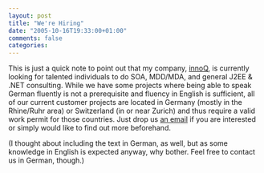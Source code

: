 ```yaml
---
layout: post
title: "We're Hiring"
date: "2005-10-16T19:33:00+01:00"
comments: false
categories: 
---
```


<p>This is just a quick note to point out that my company, <a href="/">innoQ</a>, is currently looking for talented individuals to do SOA, MDD/MDA, and general J2EE &#38; .NET consulting. While we have some projects where being able to speak German fluently is not a prerequisite and fluency in English is sufficient, all of our current customer projects are located in Germany (mostly in the Rhine/Ruhr area) or Switzerland (in or near Zurich) and thus require a valid work permit for those countries. Just drop us <a href="mailto:jobs@innoq.com">an email</a> if you are interested or simply would like to find out more beforehand.</p>

<p>(I thought about including the text in German, as well, but as some knowledge in English is expected anyway, why bother. Feel free to contact us in German, though.)</p>


